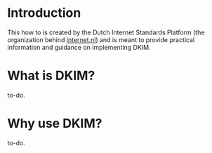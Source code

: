 # Introduction
This how to is created by the Dutch Internet Standards Platform (the organization behind [internet.nl](https://internet.nl)) and is meant to provide practical information and guidance on implementing DKIM.

# What is DKIM?
to-do. 

# Why use DKIM?
to-do.